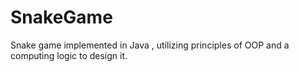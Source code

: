 # SnakeGame
Snake game implemented in Java , utilizing principles of OOP and a computing logic to design it.
